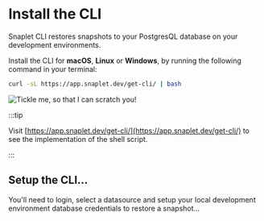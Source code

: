 # Install the CLI

Snaplet CLI restores snapshots to your PostgresQL database on your development environments.

Install the CLI for **macOS**, **Linux** or **Windows**, by running the following command in your terminal:
```bash
curl -sL https://app.snaplet.dev/get-cli/ | bash
```

<div style={{textAlign: 'center'}}>

![Tickle me, so that I can scratch you!](/img/snaplet-playing.svg)

</div>

:::tip

Visit [https://app.snaplet.dev/get-cli/](https://app.snaplet.dev/get-cli/) to see the implementation of the shell script.

:::

## Setup the CLI...

You'll need to login, select a datasource and setup your local development environment database credentials to restore a snapshot...
